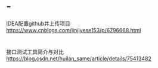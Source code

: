 # -
IDEA配置github并上传项目<br/>
https://www.cnblogs.com/jinjiyese153/p/6796668.html
# 
接口测试工具简介与对比<br/>
https://blog.csdn.net/huilan_same/article/details/75413482
